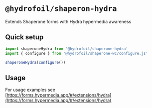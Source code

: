 # `@hydrofoil/shaperon-hydra`

Extends Shaperone forms with Hydra hypermedia awareness

## Quick setup

```js
import shaperoneHydra from '@hydrofoil/shaperone-hydra'
import { configure } from '@hydrofoil/shaperone-wc/configure.js'

shaperoneHydra(configure())
```

## Usage

For usage examples see [https://forms.hypermedia.app/#/extensions/hydra](https://forms.hypermedia.app/#/extensions/hydra)
